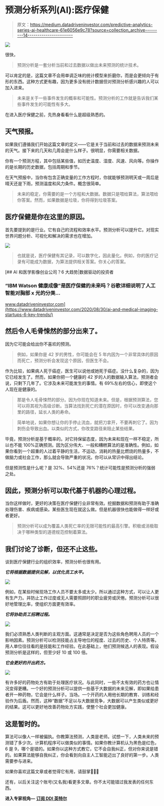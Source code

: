 # 预测分析系列(AI):医疗保健

> 原文：<https://medium.datadriveninvestor.com/predictive-analytics-series-ai-healthcare-61e6056e9c78?source=collection_archive---------14----------------------->

![](img/ac9e1d101cce771530f48f2783d5075b.png)

很快，

> 预测分析是一套分析当前和过去数据以做出未来预测的统计技术。

可以肯定的是，这篇文章不会用单调乏味的统计模型来折磨你，而是会更倾向于有形的东西。这种方式更有趣，因为更多没有统计数据但对预测分析感兴趣的人可以加入进来。

> 未来是关于一些事件发生的概率和可能性。预测分析的工作就是告诉我们某些事件发生的可能性有多大。

在进入医疗保健之前，先热身看看什么是超级熟悉的。

## 天气预报。

如果我们遵循我们开始这篇文章的定义——它是关于当前和过去的数据来预测未来的天气。接下来的几天和几周会是什么样子。很明显，你需要相关数据。

你有一个预测方程，其中包括某些值，如历史温度、湿度、风速、风向等。你操作的是长期的历史数据，包括周期和季节。

在天气预报中，当你有包含正确变量的工作方程时，你就能够预测明天或一周后是晴天还是下雨，预测温度和风力条件。概念很简单。

> 未来的稳定，你需要的是一个方程和大数据。数据只是喂给算法，算法喂给你答案。然而，如果数据是垃圾，你将得到垃圾答案。

## 医疗保健是你在这里的原因。

首先要提到的是行业。它有自己的流程和效率水平。预测分析可以提升它。对现实世界问题分析、可视化和解决的需求也在增加。

![](img/db3f0a2b828d56a282af1a093727f6b2.png)

> 也就是说，医疗保健有其记录，可以数字化，因此量化。例如，你的医疗记录有可能成为数据，为算法提供相关答案。你关心的答案。

[](https://www.datadriveninvestor.com/2020/08/30/ai-and-medical-imaging-startups-6-key-trends/) [## AI 和医学影像创业公司？6 大趋势|数据驱动的投资者

### “IBM Watson 健康成像”是医疗保健的未来吗？谷歌详细说明了人工智能对胸部 x 光的分类…

www.datadriveninvestor.com](https://www.datadriveninvestor.com/2020/08/30/ai-and-medical-imaging-startups-6-key-trends/) 

## 然后令人毛骨悚然的部分出来了。

因为它可能会给出你不喜欢的预测。

> 例如，如果你是 42 岁的男性，你可能会在 5 年内因为一个非常具体的原因而死亡，预测分析会发现这个原因，但医生不会。

作为比较，如果病人死于癌症，医生可以说他或她死于癌症。没什么复杂的，因为它已经发生了。然而，如果你把一个健康的 42 岁的人的数据输入算法，预测者会说，只剩下几年了。它涉及未来可能发生的事情。有 69%左右的信心，即使这个人现在是健康的。

> 那是令人毛骨悚然的部分。因为你现在知道未来。但是，根据预测算法，您可以将其视为高级诊断。当算法找到死亡的潜在原因时，你可以改变通向那里的路径，延长人类的寿命。

> 简单地说，如果你想让你的手停止流血，就把刀拿开，不要再刺它了。因为刺伤会导致出血。以类似的方式，你改变路径来阻止某些结果。

毕竟，预测分析是基于概率的。对它持保留态度，因为未来和现在一样不稳定，所以也不能 100%正确预测。因为区分伟大、一般和糟糕算法的是准确性。例如，如果你看到一个超重的人过着平静的生活，不运动，消耗的热量比燃烧的热量多，不做脑力或社会工作，那么就会导致严重的状况。你可以从常识中得出结论。

但是预测性是什么呢？是 32%、54%还是 76%？统计可能性是预测分析的强弱之处。

## 因此，预测分析可以取代基于机器的心理过程。

当你这样做时，更好的决策在医疗保健行业非常有效。挖掘数据和预测有助于准确处理伤害、疾病或感染。某些医生现在就这么做。但是机器很快也能做得一样好或者更好。

> 预测分析可以成为覆盖人类死亡率的无限可能性的最高引擎。积极或消极取决于哪种类型的道德规范控制着算法。

## 我们讨论了诊断，但还不止这些。

谈到医疗保健行业的组织效率，预测分析也很有用。

***它将根据数据提供见解，以优化员工水平。***

![](img/97920fbb7fafa601087fc2e9b9f1807d.png)

例如，在某些时候现场工作人员不要太多或太少。所以通过这种方式，可以让人更有生产力。并防止工作过度或无人需要照顾时的职业疲劳或厌倦。预测分析可以很好地管理比率，使组织方面更有效率。

***它将协助员工招聘过程。***

![](img/1a02c20ea6e26ad5319b09e66114afc2.png)

我们必须熟悉人类判断的主观方面。这通常是决定是否为这些角色聘用人员的一个影响因素。预测分析可以检测技能占主导地位的程度、过去的历史、个人特质等。用人单位往往看的是技能和工作经验。在此基础上，他们预测候选人的表现。假设预测分析是这样的，但至少好 10 或 100 倍。

***它会更好的开出药方。***

![](img/476724d5838427e549abba523be8e8a9.png)

有许多好的药物处方有助于处理医疗状况。与此同时，一些不太有效的药方也让情况变得更糟。一个好的预测分析可以提供一些基于大数据的未来见解，即如果给患者开一种药物，它会是什么样子。当场。一个开药的人用他长期的教育、训练和经验作为后盾。然而，这种“数据”不足以与大数据竞争，大数据可以产生类似或更好的结果。这可以更好地改善药物处方实践，使整个社会更加健康。

## 这是暂时的。

算法可以像人一样被偏执。你教算法预测，人类是老师。试想一下，人类未来的预测错了多少次。计算机程序可以做类似的事情。如果你教计算机认为黑色是红色，6 是 9，哪个是错的。如果你以这种方式教它，它不会自我纠正，但对你来说是错的。如果算法能够自我纠正，你会看到向自主人工智能迈出了良好的第一步。人类需要参与进来。

如果你喜欢这篇文章或者觉得它有用，请鼓掌👏👏👏

还有，以后关注这个账号(又名我)看更多文章。你不太可能错过我发表的任何东西。

**进入专家视角—** [**订阅 DDI 英特尔**](https://datadriveninvestor.com/ddi-intel)